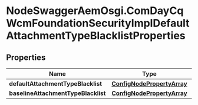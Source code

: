 # NodeSwaggerAemOsgi.ComDayCqWcmFoundationSecurityImplDefaultAttachmentTypeBlacklistProperties

## Properties

Name | Type | Description | Notes
------------ | ------------- | ------------- | -------------
**defaultAttachmentTypeBlacklist** | [**ConfigNodePropertyArray**](ConfigNodePropertyArray.md) |  | [optional] 
**baselineAttachmentTypeBlacklist** | [**ConfigNodePropertyArray**](ConfigNodePropertyArray.md) |  | [optional] 


